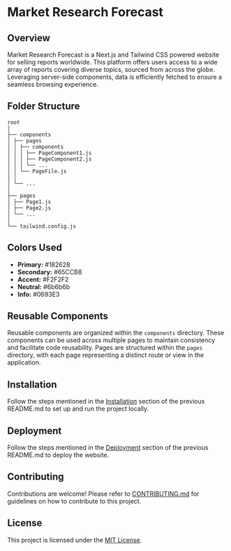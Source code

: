 # Market Research Forecast

## Overview

Market Research Forecast is a Next.js and Tailwind CSS powered website for selling reports worldwide. This platform offers users access to a wide array of reports covering diverse topics, sourced from across the globe. Leveraging server-side components, data is efficiently fetched to ensure a seamless browsing experience.

## Folder Structure

```
root
│
├── components
│ ├── pages
│ │ ├── components
│ │ │ ├── PageComponent1.js
│ │ │ ├── PageComponent2.js
│ │ │ └── ...
│ │ └── PageFile.js
│ │
│ └── ...
│
├── pages
│ ├── Page1.js
│ ├── Page2.js
│ └── ...
│
└── tailwind.config.js
```

## Colors Used

- **Primary:** #182628
- **Secondary:** #65CCB8
- **Accent:** #F2F2F2
- **Neutral:** #6b6b6b
- **Info:** #0693E3

## Reusable Components

Reusable components are organized within the `components` directory. These components can be used across multiple pages to maintain consistency and facilitate code reusability. Pages are structured within the `pages` directory, with each page representing a distinct route or view in the application.

## Installation

Follow the steps mentioned in the [Installation](#installation) section of the previous README.md to set up and run the project locally.

## Deployment

Follow the steps mentioned in the [Deployment](#deployment) section of the previous README.md to deploy the website.

## Contributing

Contributions are welcome! Please refer to [CONTRIBUTING.md](CONTRIBUTING.md) for guidelines on how to contribute to this project.

## License

This project is licensed under the [MIT License](LICENSE).
